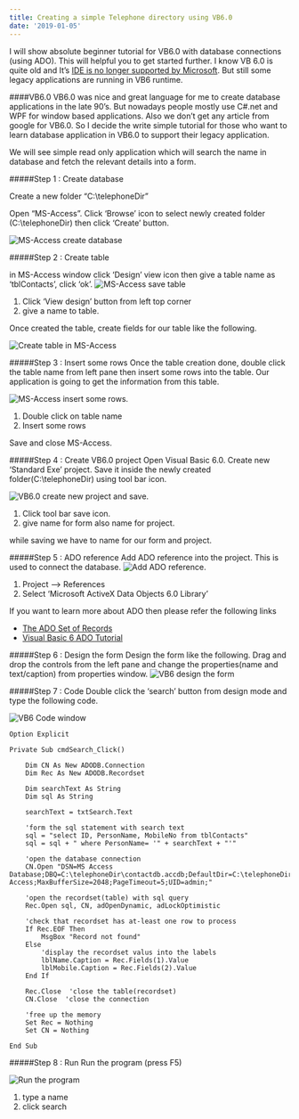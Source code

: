 ```yaml
---
title: Creating a simple Telephone directory using VB6.0
date: '2019-01-05'
---
```


I will show absolute beginner tutorial for VB6.0 with database connections (using ADO). This will helpful you to get started further. I know VB 6.0 is quite old and It’s [IDE is no longer supported by Microsoft](http://blogs.msdn.com/b/nikosan/archive/2012/04/20/support-statement-for-visual-basic-6-0-on-windows-8.aspx). But still some legacy applications are running in VB6 runtime.

####VB6.0
VB6.0 was nice and great language for me to create database applications in the late 90’s. But nowadays people mostly use C#.net and WPF for window based applications. Also we don’t get any article from google for VB6.0. So I decide the write simple tutorial for those who want to learn database application in VB6.0 to support their legacy application.

We will see simple read only application which will search the name in database and fetch the relevant details into a form.


#####Step 1 : Create database

Create a new folder “C:\telephoneDir”


Open “MS-Access”. Click ‘Browse’ icon to select newly created folder (C:\telephoneDir) then click ‘Create’ button.

![MS-Access create database](./01access.jpg)

#####Step 2 : Create table

in MS-Access window click ‘Design’ view icon then give a table name as ‘tblContacts’, click ‘ok’.
![MS-Access save table](./02savetable.jpg)
1. Click ‘View design’ button from left top corner
2. give a name to table.

Once created the table, create fields for our table like the following.

![Create table in MS-Access](./03createtable.jpg)

#####Step 3 : Insert some rows
Once the table creation done, double click the table name from left pane then insert some rows into the table. Our application is going to get the information from this table.

![MS-Access insert some rows. ](./04insertrows.jpg)
1. Double click on table name 
2. Insert some rows

Save and close MS-Access.

#####Step 4 : Create VB6.0 project
Open Visual Basic 6.0. Create new ‘Standard Exe’ project. Save it inside the newly created folder(C:\telephoneDir) using tool bar icon.

![VB6.0 create new project and save. ](./05createnewproject.jpg)
1. Click tool bar save icon. 
2. give name for form also name for project.

while saving we have to name for our form and project.

#####Step 5 : ADO reference
Add ADO reference into the project. This is used to connect the database.
![Add ADO reference.](./06adoref.jpg)
1. Project –> References 
2. Select ‘Microsoft ActiveX Data Objects 6.0 Library’

If you want to learn more about ADO then please refer the following links

* [The ADO Set of Records](http://www.functionx.com/vb6/Lesson17.htm)
* [Visual Basic 6 ADO Tutorial](http://www.timesheetsmts.com/adotutorial.htm)

#####Step 6 : Design the form
Design the form like the following. Drag and drop the controls from the left pane and change the properties(name and text/caption) from properties window.
![VB6 design the form](./07designform.jpg)

#####Step 7 : Code
Double click the ‘search’ button from design mode and type the following code.

![VB6 Code window](./08vb6codewindow.jpg)

```VB
Option Explicit
 
Private Sub cmdSearch_Click()
 
    Dim CN As New ADODB.Connection
    Dim Rec As New ADODB.Recordset
     
    Dim searchText As String
    Dim sql As String
     
    searchText = txtSearch.Text
     
    'form the sql statement with search text
    sql = "select ID, PersonName, MobileNo from tblContacts"
    sql = sql + " where PersonName= '" + searchText + "'"
 
    'open the database connection
    CN.Open "DSN=MS Access Database;DBQ=C:\telephoneDir\contactdb.accdb;DefaultDir=C:\telephoneDir;DriverId=25;FIL=MS Access;MaxBufferSize=2048;PageTimeout=5;UID=admin;"
 
    'open the recordset(table) with sql query
    Rec.Open sql, CN, adOpenDynamic, adLockOptimistic
 
    'check that recordset has at-least one row to process
    If Rec.EOF Then
        MsgBox "Record not found"
    Else
        'display the recordset valus into the labels
        lblName.Caption = Rec.Fields(1).Value
        lblMobile.Caption = Rec.Fields(2).Value
    End If
 
    Rec.Close  'close the table(recordset)
    CN.Close  'close the connection
 
    'free up the memory
    Set Rec = Nothing
    Set CN = Nothing
     
End Sub
```

#####Step 8 : Run
Run the program (press F5)

![Run the program](./09runtheprg.jpg)
1. type a name
2. click search